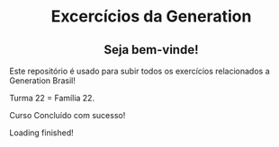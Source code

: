 # <h1 align=center> Excercícios da Generation</h1>

<h2 align=center> Seja bem-vinde!</h2>

<p>Este repositório é usado para subir todos os exercícios relacionados a Generation Brasil!<p>
<p>Turma 22 = Família 22.<p>
<p>Curso Concluído com sucesso!<p>
<p>Loading finished!<p>



